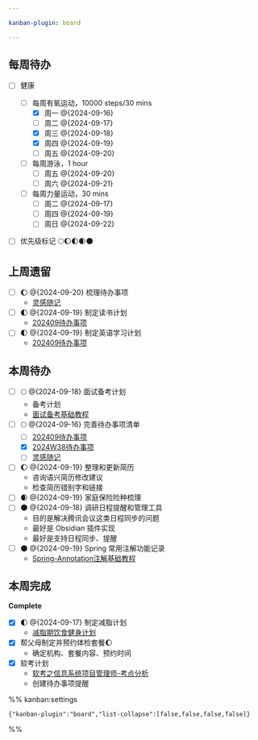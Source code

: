 ```yaml
---

kanban-plugin: board

---
```


## 每周待办

- [ ] 健康
	- [ ] 每周有氧运动，10000 steps/30 mins
		- [x] 周一 @{2024-09-16} 
		- [ ] 周二 @{2024-09-17} 
		- [x] 周三 @{2024-09-18} 
		- [x] 周四 @{2024-09-19} 
		- [ ] 周五 @{2024-09-20}
	- [ ] 每周游泳，1 hour
		- [ ] 周五 @{2024-09-20} 
		- [ ] 周六 @{2024-09-21}
	- [ ] 每周力量运动，30 mins
		- [ ] 周二 @{2024-09-17} 
		- [ ] 周四 @{2024-09-19}
		- [ ] 周日 @{2024-09-22}
- [ ] 优先级标记
	🌕🌔🌓🌒🌑


## 上周遗留

- [ ] 🌔 @{2024-09-20} 梳理待办事项
	- [灵感随记](灵感随记.md)
- [ ] 🌓 @{2024-09-19} 制定读书计划
	- [202409待办事项](schedule/todo/monthly/202409待办事项.md)
- [ ] 🌓 @{2024-09-19} 制定英语学习计划
	- [202409待办事项](schedule/todo/monthly/202409待办事项.md)


## 本周待办

- [ ] 🌕 @{2024-09-18} 面试备考计划
	- 备考计划
	- [面试备考基础教程](work/career/interview/面试备考基础教程.md)
- [ ] 🌕 @{2024-09-16} 完善待办事项清单 
	- [ ] [202409待办事项](schedule/todo/monthly/202409待办事项.md)
	- [x] [2024W38待办事项](schedule/todo/weekly/2024W38待办事项.md)
	- [ ] [灵感随记](灵感随记.md)
- [ ] 🌔 @{2024-09-19} 整理和更新简历
	- 咨询语兴简历修改建议
	- 检查简历错别字和链接
- [ ] 🌒 @{2024-09-19} 家庭保险险种梳理
- [ ] 🌑 @{2024-09-18} 调研日程提醒和管理工具
	- 目的是解决腾讯会议这类日程同步的问题
	- 最好是 Obsidian 插件实现
	- 最好是支持日程同步、提醒
- [ ] 🌑 @{2024-09-19} Spring 常用注解功能记录
	- [Spring-Annotation注解基础教程](work/framework/Back-End/Spring/SpringFramework/Spring-Annotation注解基础教程.md)


## 本周完成

**Complete**
- [x] 🌓 @{2024-09-17} 制定减脂计划
	-  [减脂期饮食健身计划](life/exercise/减脂期饮食健身计划.md)
- [x] 帮父母制定并预约体检套餐🌔
	- 确定机构、套餐内容、预约时间
- [x] 软考计划
	- [软考之信息系统项目管理师-考点分析](learning/test/软件开发/计算机技术与软件专业技术资格考试/信息系统项目管理师/软考之信息系统项目管理师-考点分析.md)
	- 创建待办事项提醒




%% kanban:settings
```
{"kanban-plugin":"board","list-collapse":[false,false,false,false]}
```
%%